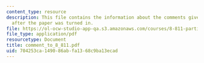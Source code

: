 ```yaml
---
content_type: resource
description: This file contains the information about the comments given by the professor
  after the paper was turned in.
file: https://ol-ocw-studio-app-qa.s3.amazonaws.com/courses/8-811-particle-physics-ii-fall-2005/704253ca149086abfa1368c9ba13ecad_comment_to_8_811.pdf
file_type: application/pdf
resourcetype: Document
title: comment_to_8_811.pdf
uid: 704253ca-1490-86ab-fa13-68c9ba13ecad
---
```

